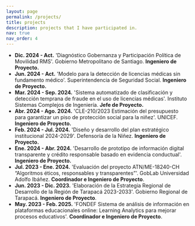 ```yaml
---
layout: page
permalink: /projects/
title: projects
description: projects that I have participated in.
nav: true
nav_order: 4
---
```


<!-- - **Dec. 2024 - Act.** 'Governance and Metropolitan Mobility Policy with gender perspective'. Metropolitan Government of Santiago. **Data Scientist.**
- **Jun. 2024 - Act.** 'Model for Detection of Medical Leaves without medical basis'. Government's Office for Social Security. **Data Scientist.**
- **Mar. 2024 - Sept. 2024.** 'Automated system for classification and early detection of fraud in the use of medical licenses'. National Health Fund. **Project Manager.**
- **Apr. 2024 - Aug. 2024.** 'CLE-210/2023 Budget estimate to guarantee a social protection floor for children'. UNICEF. **Project Engineer.**
- **Feb. 2024 - Jul. 2024.** 'Design and development of the institutional strategic plan 2024-2029'. Ombudsperson for Children. **Project Engineer.**
- **Jan. 2024 - Apr. 2024.** 'Development of a prototype of transparent digital information and responsible credit based on behavioral evidence'. **Data Scientist.**
- **Jul. 2023 - Jan. 2024.** 'Evaluation of the Inter-American Development Bank project "Ethical, responsible and transparent algorithms"'. University Adolfo Ibáñez. **Coordinator \& Project Engineer**.
- **Jun. 2023 - Dec. 2023.** 'Preparation of the Regional Development Strategy of the Tarapacá Region 2023-2033'. Tarapacá Regional Government. **Project Engineer**.
- **May. 2023 - Feb. 2025.** 'Information analysis system in online educational platforms: Learning Analytics to improve educational processes'. **Coordinator \& Project Engineer**. -->

- **Dic. 2024 - Act.** 'Diagnóstico Gobernanza y Participación Política de Movilidad RMS'. Gobierno Metropolitano de Santiago. **Ingeniero de Proyecto.**
- **Jun. 2024 - Act.** 'Modelo para la detección de licencias médicas sin fundamento médico'. Superintendencia de Seguridad Social. **Ingeniero de Proyecto.**
- **Mar. 2024 - Sep. 2024.** 'Sistema automatizado de clasificación y detección temprana de fraude en el uso de licencias
médicas'. Instituto Sistemas Complejos de Ingeniería. **Jefe de Proyecto.**
- **Abr. 2024 - Ago. 2024.** 'CLE-210/2023 Estimación del presupuesto para garantizar un piso de protección social para la
niñez'. UNICEF. **Ingeniero de Proyecto.**
- **Feb. 2024 - Jul. 2024.** 'Diseño y desarrollo del plan estratégico institucional 2024-2029'. Defensoría de la Niñez. **Ingeniero de Proyecto.**
- **Ene. 2024 - Abr. 2024.** 'Desarrollo de prototipo de información digital transparente y crédito responsable basado en evidencia conductual'. **Ingeniero de Proyecto.**
- **Jul. 2023 - Ene. 2024.** 'Evaluación del proyecto ATN/ME-18240-CH “Algoritmos éticos, responsables y transparentes”'. GobLab Universidad Adolfo Ibáñez. **Coordinador e Ingeniero de Proyecto**.
- **Jun. 2023 - Dic. 2023.** 'Elaboración de la Estrategia Regional de Desarrollo de la Región de Tarapacá 2023-2033'. Gobierno Regional de Tarapacá. **Ingeniero de Proyecto**.
- **May. 2023 - Feb. 2025.** 'FONDEF Sistema de análisis de información en plataformas educacionales online: Learning
Analytics para mejorar procesos educativos'. **Coordinador e Ingeniero de Proyecto**.


